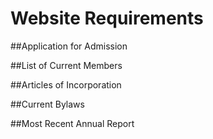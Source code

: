 # Website Requirements

##Application for Admission

##List of Current Members

##Articles of Incorporation

##Current Bylaws

##Most Recent Annual Report
